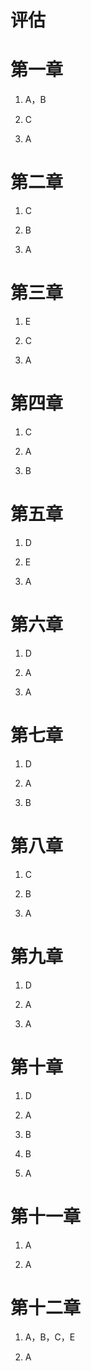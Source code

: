 # 评估

# 第一章

1.  A，B

1.  C

1.  A

# 第二章

1.  C

1.  B

1.  A

# 第三章

1.  E

1.  C

1.  A

# 第四章

1.  C

1.  A

1.  B

# 第五章

1.  D

1.  E

1.  A

# 第六章

1.  D

1.  A

1.  A

# 第七章

1.  D

1.  A

1.  B

# 第八章

1.  C

1.  B

1.  A

# 第九章

1.  D

1.  A

1.  A

# 第十章

1.  D

1.  A

1.  B

1.  B

1.  A

# 第十一章

1.  A

1.  A

# 第十二章

1.  A，B，C，E

1.  A

